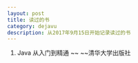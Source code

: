 ```yaml
---
layout: post
title: 读过的书
category: dejavu
description: 从2017年9月15日开始记录读过的书
---
```


1. Java 从入门到精通 ~~          ~~清华大学出版社
